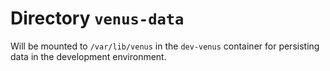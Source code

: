 # Directory `venus-data`

Will be mounted to `/var/lib/venus` in the `dev-venus` container for persisting data in the development environment.
